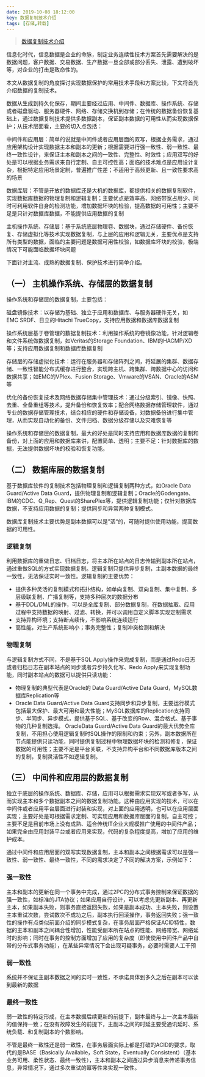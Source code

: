 ```yaml
---
date: 2019-10-08 18:12:00
key: 数据复制技术介绍
tags: [存储,转载]
---
```


>[数据复制技术介绍](http://www.talkwithtrend.com/Article/160923)


信息化时代，信息数据是企业的命脉，制定业务连续性技术方案首先需要解决的是数据问题，客户数据、交易数据、生产数据一旦全部或部分丢失、泄露、遭到破坏等，对企业的打击是致命性的。

本文从数据复制的角度探讨实现数据保护的常用技术手段和方案比较，下文将首先介绍数据的复制技术。

数据从生成到持久化保存，期间主要经过应用、中间件、数据库、操作系统、存储或者磁盘驱动、服务器硬件、网络、存储交换机到存储；在传统的数据备份恢复基础上，通过数据复制技术提供多数据副本，保证副本数据的可用性从而实现数据保护；从技术层面看，主要的切入点包括：

中间件和应用层：简单的说就是中间件或者应用层面的双写，根据业务需求，通过应用架构设计实现数据主本和副本的更新；根据需要进行强一致性、弱一致性、最终一致性设计，来保证主本和副本之间的一致性、完整性、时效性；应用双写的好处是可以根据业务需求来自行定制、自主可控性高；面临的技术难点是应用设计复杂，根据特定应用场景定制，普遍推广性差；不适用于高频更新、且一致性要求高的场景

数据库层：不管是开放的数据库还是大机的数据库，都提供相关的数据复制软件，实现数据库数据的物理复制和逻辑复制；主要优点是效率高、网络带宽占用少、同时可利用软件自身的检测功能，增加数据坏块的检验，提高数据的可用性；主要不足是只针对数据库数据，不能提供应用数据的复制

主机操作系统、存储层：基于系统底层物理卷、数据块，通过存储硬件、备份恢复、存储虚拟化等技术实现数据复制，与上层的应用和逻辑无关，主要优点是支持所有类型的数据，面临的主要问题是数据可用性校验，如数据库坏块的校验，极端情况下可能面临数据坏块问题

下面针对主流、成熟的数据复制、保护技术进行简单介绍。

## （一） 主机操作系统、存储层的数据复制

操作系统和存储层的数据复制，主要包括：

磁盘镜像技术：以存储为基础、独立于应用和数据库、与服务器硬件无关，如EMC SRDF、日立的Hitachi TrueCopy，支持应用数据和数据库数据复制

操作系统层基于卷管理的数据复制技术：利用操作系统的卷镜像功能，针对逻辑卷和文件系统做数据复制，如Veritas的Storage Foundation、IBM的HACMP/XD等；支持应用数据复制和数据库数据复制

存储层的存储虚拟化技术：运行在服务器和存储阵列之间，将延展的集群、数据存储、一致性智能分布式缓存进行整合，实现跨主机、跨集群、跨数据中心的访问和数据共享；如EMC的VPlex、Fusion Storage、Vmware的VSAN、Oracle的ASM等

优化的备份恢复技术及网络数据存储集中管理技术：通过分级索引、镜像、快照、去重、全备重组等技术，提升备份和恢复效率；配合网络数据存储管理软件，通过专业的数据存储管理技术，结合相应的硬件和存储设备，对数据备份进行集中管理，从而实现自动化的备份、文件归档、数据分级存储以及灾难恢复等

操作系统和存储层的数据复制，最大的好处是同时支持应用和数据库数据的复制和备份，对上面的应用和数据库来讲，配置简单、透明；主要不足：针对数据库的数据，无法提供数据坏块的校验和恢复功能。

## （二） 数据库层的数据复制

基于数据库软件的复制技术包括物理复制和逻辑复制两种方式，如Oracle Data Guard/Active Data Guard，提供物理复制和逻辑复制；Oracle的Godengate、IBM的CDC、Q_Rep、Quest的SharePlex等，提供逻辑复制功能；仅针对数据库数据，不支持应用数据的复制；提供同步和异常两种复制模式。

数据库复制技术主要优势是副本数据可以是”活“的，可随时提供使用功能，提高数据的可用性。

### 逻辑复制

利用数据库的重做日志、归档日志，将主本所在站点的日志传输到副本所在站点，通过重做SQL的方式实现数据复制。逻辑复制只提供异步复制，主副本数据的最终一致性，无法保证实时一致性。逻辑复制的主要优势：

* 提供多种灵活的复制模式和拓扑结构，如单向复制、双向复制、集中复制、多层级联复制、广播复制等，支持多种层次的数据分布
* 基于DDL/DML的操作，可以是全库复制、部分数据复制，在数据抽取、应用过程中支持数据的映射、过滤、转换，并可以调用自定义脚本实现定制需求
* 支持异构环境；支持断点续传，不影响系统连续运行
* 高性能，对生产系统影响小；事务完整性；复制冲突检测和解决

### 物理复制

与逻辑复制方式不同，不是基于SQL Apply操作来完成复制，而是通过Redo日志或者归档日志在副本站点的同步或者异步持久化写、Redo Apply来实现复制功能，同时副本站点的数据可以提供只读功能：

* 物理复制的典型代表是Oracle的 Data Guard/Active Data Guard，MySQL数据库Replication等
* Oracle Data Guard/Active Data Guard支持同步和异步复制，主要运行模式包括最大保护、最大可用和最大性能；MySQL数据库的Replication支持同步、半同步、异步模式，提供基于SQL、基于改变的Row、混合格式、基于事物的几种复制选择。
OracleData Guard/Active Data Guard的最大优势全库复制，不用担心使用逻辑复制时SQL操作的限制和约束；另外，副本数据所在节点能提供只读功能，同时提供复制过程中物理数据坏块的检测和修复，保证数据的可用性；主要不足是平台关联，不支持异构平台和不同数据库版本之间的复制，复制灵活性不如逻辑复制。

## （三） 中间件和应用层的数据复制

独立于底层的操作系统、数据库、存储，应用可以根据需求实现双写或者多写，从而实现主本和多个数据副本之间的数据复制功能。这种由应用实现的技术，可以在中间件或者应用平台层面进行封装和实现，对上面的应用透明，也可以在应用层面实现；主要好处是可根据需求定制、可实现应用和数据库层面的复制，自主可控；主要不足是目前市场上没有成熟、适合传统IT企业大规模推广使用的中间件产品；如果完全由应用封装平台或者应用来实现，代码的复杂程度提高，增加了应用的维护成本。

通过中间件和应用层面的双写实现数据复制，主本和副本之间根据需求可以是强一致性、弱一致性、最终一致性，不同的需求决定了不同的解决方案，示例如下：

### 强一致性

主本和副本的更新在同一个事务中完成，通过2PC的分布式事务控制来保证数据的强一致性，如标准的JTA协议；如果应用自行设计，可以考虑先更新副本、再更新主本，如果副本失败，则事务直接返回失败，如果是副本成功、主本失败，则设置主本重试次数，尝试数次不成功之后，副本执行回滚操作，事务返回失败；强一致性的操作有点类似前面介绍的同步模式复杂，在事务层面严格保证ACID特性，数据的主本和副本之间耦合性增加，性能受副本所在站点的性能、网络带宽、网络延时的影响；同时在事务的控制方面增加了应用的复杂度（即使使用中间件产品中自带的分布式事务功能），在某些异常情况下会出现可疑事务，必要时需要人工干预

### 弱一致性

系统并不保证主副本数据之间的实时一致性，不承诺具体到多久之后在副本可以读到最新的数据

### 最终一致性

弱一致性的特定形成，在主本数据后续更新的前提下，副本最终与上一次主本最新的值保持一致；在没有故障发生的前提下，主副本之间的时延主要受通讯延时、系统负载、和复制副本的个数影响。

不管是最终一致性还是弱一致性，在事务层面实际上都是打破的ACID的要求，取代的是BASE（Basically Available，Soft State，Eventually Consistent）（基本业务可用、柔性状态、最终一致性），主本和副本之间通过异步消息来传递事务信息，异常情况下，通过多次重试的幂等性来实现一致性。